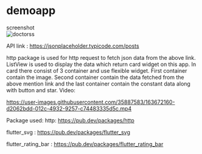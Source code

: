 # demoapp



screenshot</br>
![doctorss](https://user-images.githubusercontent.com/35887583/163670989-24310a5a-55f5-4ef0-b155-d07b237ab282.png)</br>


API link : https://jsonplaceholder.typicode.com/posts

http package is used for http request to fetch json data from the above link.
 ListView is used to display the data which return card widget on this app.
In card there consist of 3 container and use flexible widget. First container contain the image. Second container contain the data fetched from the above mention link and the last container contain the constant data along with button and star.
Video:




https://user-images.githubusercontent.com/35887583/163672160-d2062bdd-012c-4932-9257-c74483335d5c.mp4




Package used:
http: https://pub.dev/packages/http</br>

flutter_svg : https://pub.dev/packages/flutter_svg</br>

flutter_rating_bar : https://pub.dev/packages/flutter_rating_bar</br>
